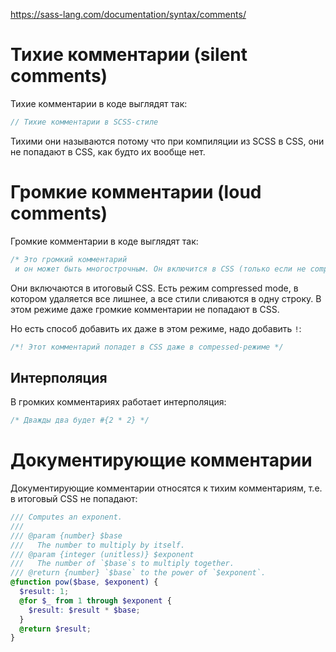 https://sass-lang.com/documentation/syntax/comments/

# Тихие комментарии (silent comments)

Тихие комментарии в коде выглядят так:

```scss
// Тихие комментарии в SCSS-стиле
```

Тихими они называются потому что при компиляции из SCSS в CSS, они не попадают в CSS, как будто их вообще нет.

# Громкие комментарии (loud comments)

Громкие комментарии в коде выглядят так:

```scss
/* Это громкий комментарий
 и он может быть многострочным. Он включится в CSS (только если не compressed mode) */
```

Они включаются в итоговый CSS. Есть режим compressed mode, в котором удаляется все лишнее, а все стили сливаются в одну строку. В этом режиме даже громкие комментарии не попадают в CSS.

Но есть способ добавить их даже в этом режиме, надо добавить `!`:

```scss
/*! Этот комментарий попадет в CSS даже в compessed-режиме */
```

## Интерполяция

В громких комментариях работает интерполяция:

```scss
/* Дважды два будет #{2 * 2} */
```



# Документирующие комментарии

Документирующие комментарии относятся к тихим комментариям, т.е. в итоговый CSS не попадают:

```scss
/// Computes an exponent.
///
/// @param {number} $base
///   The number to multiply by itself.
/// @param {integer (unitless)} $exponent
///   The number of `$base`s to multiply together.
/// @return {number} `$base` to the power of `$exponent`.
@function pow($base, $exponent) {
  $result: 1;
  @for $_ from 1 through $exponent {
    $result: $result * $base;
  }
  @return $result;
}

```

